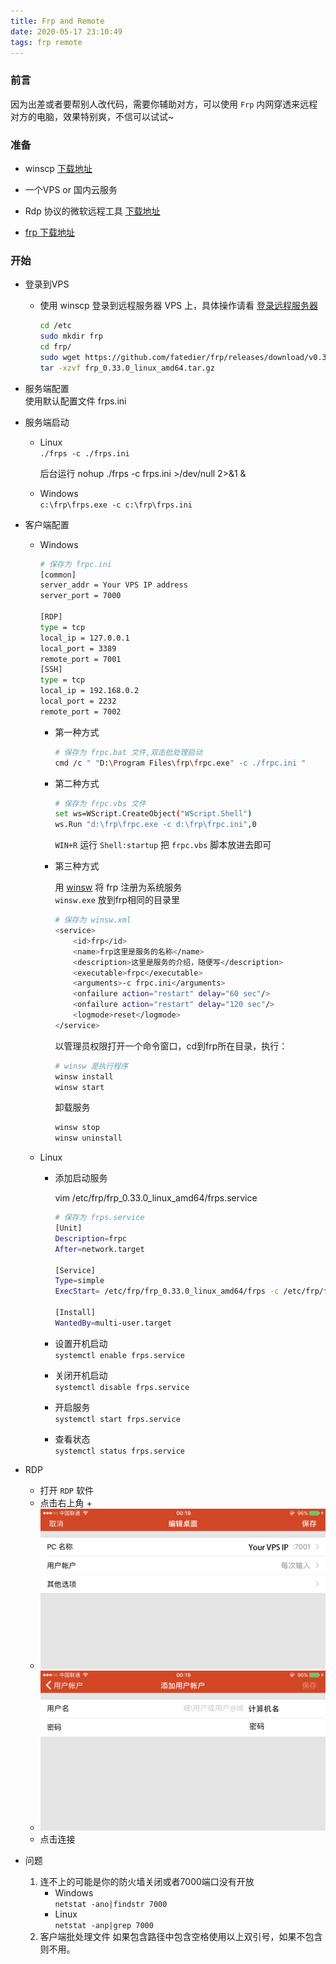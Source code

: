 ```yaml
---
title: Frp and Remote
date: 2020-05-17 23:10:49  
tags: frp remote
---
```


### 前言

因为出差或者要帮别人改代码，需要你辅助对方，可以使用 `Frp` 内网穿透来远程对方的电脑，效果特别爽，不信可以试试~

### 准备

- winscp [下载地址](https://winscp.net/eng/download.php)

- 一个VPS or 国内云服务

- Rdp 协议的微软远程工具 [下载地址](https://www.microsoft.com/store/productId/9NBLGGH30H88)

- [frp 下载地址](https://github.com/fatedier/frp/releases)

### 开始

- 登录到VPS  
  - 使用 winscp 登录到远程服务器 VPS 上，具体操作请看 [登录远程服务器](https://github.com/androllen/WeWSL/blob/master/0x02-WSL/05.WSL_Xshell_Xftp/README.md)

    ```sh
    cd /etc
    sudo mkdir frp
    cd frp/
    sudo wget https://github.com/fatedier/frp/releases/download/v0.33.0/frp_0.33.0_linux_amd64.tar.gz
    tar -xzvf frp_0.33.0_linux_amd64.tar.gz

    ```

- 服务端配置  
  使用默认配置文件 frps.ini

- 服务端启动  
  - Linux  
  `./frps -c ./frps.ini`

    后台运行 nohup ./frps -c frps.ini >/dev/null 2>&1 &

  - Windows  
  `c:\frp\frps.exe -c c:\frp\frps.ini`

- 客户端配置
  - Windows

    ```sh
    # 保存为 frpc.ini
    [common]
    server_addr = Your VPS IP address
    server_port = 7000

    [RDP]
    type = tcp
    local_ip = 127.0.0.1
    local_port = 3389
    remote_port = 7001
    [SSH]
    type = tcp
    local_ip = 192.168.0.2
    local_port = 2232
    remote_port = 7002
    ```

    - 第一种方式

      ```sh
      # 保存为 frpc.bat 文件,双击批处理启动
      cmd /c " "D:\Program Files\frp\frpc.exe" -c ./frpc.ini "
      ```

    - 第二种方式

      ```sh
      # 保存为 frpc.vbs 文件
      set ws=WScript.CreateObject("WScript.Shell")
      ws.Run "d:\frp\frpc.exe -c d:\frp\frpc.ini",0
      ```

      `WIN+R` 运行 `Shell:startup` 把 `frpc.vbs` 脚本放进去即可

    - 第三种方式

      用 [winsw](https://github.com/winsw/winsw/releases) 将 frp 注册为系统服务  
      `winsw.exe` 放到frp相同的目录里

      ```sh
      # 保存为 winsw.xml
      <service>
          <id>frp</id>
          <name>frp这里是服务的名称</name>
          <description>这里是服务的介绍，随便写</description>
          <executable>frpc</executable>
          <arguments>-c frpc.ini</arguments>
          <onfailure action="restart" delay="60 sec"/>
          <onfailure action="restart" delay="120 sec"/>
          <logmode>reset</logmode>
      </service>
      ```

      以管理员权限打开一个命令窗口，cd到frp所在目录，执行：

      ```sh
      # winsw 是执行程序
      winsw install
      winsw start
      ```

      卸载服务

      ```sh
      winsw stop
      winsw uninstall
      ```

  - Linux  
    - 添加启动服务

        vim /etc/frp/frp_0.33.0_linux_amd64/frps.service

        ```sh
        # 保存为 frps.service
        [Unit]
        Description=frpc
        After=network.target

        [Service]
        Type=simple
        ExecStart= /etc/frp/frp_0.33.0_linux_amd64/frps -c /etc/frp/frp_0.33.0_linux_amd64/frps.ini

        [Install]
        WantedBy=multi-user.target
        ```

    - 设置开机启动  
    `systemctl enable frps.service`  
    - 关闭开机启动  
    `systemctl disable frps.service`
    - 开启服务  
    `systemctl start frps.service`
    - 查看状态  
    `systemctl status frps.service`

- RDP  
  - 打开 `RDP` 软件  
  - 点击右上角 +
  - ![input ip](../../assets/posts/20200521000231.jpg)  
  - ![username](../../assets/posts/20200521000331.jpg)  
  - 点击连接

- 问题
  1. 连不上的可能是你的防火墙关闭或者7000端口没有开放
     - Windows  
      `netstat -ano|findstr 7000`
     - Linux  
      `netstat -anp|grep 7000`
  2. 客户端批处理文件
  如果包含路径中包含空格使用以上双引号，如果不包含则不用。
